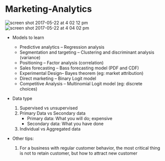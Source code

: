 # Marketing-Analytics
![screen shot 2017-05-22 at 4 02 12 pm](https://cloud.githubusercontent.com/assets/17469234/26332342/fa17401c-3f0a-11e7-866e-fc549c726afd.png)
![screen shot 2017-05-22 at 4 04 02 pm](https://cloud.githubusercontent.com/assets/17469234/26332340/fa1299ea-3f0a-11e7-878f-3b294b3b3a92.png)

* Models to learn
  * Predictive analytics – Regression analysis
  * Segmentation and targeting – Clustering and discriminant analysis (variance)
  * Positioning – Factor analysis (correlation)
  * Sales forecasting – Bass forecasting model (PDF and CDF)
  * Experimental Design– Bayes theorem (eg: market attribution)
  * Direct marketing – Binary Logit model
  * Competitive Analysis – Multinomial Logit model (eg: discrete choices)

* Data type
  1. Supervised vs unsupervised
  1. Primary Data vs Secondary data
     * Primary data: What you will do; expensive
     * Secondary data: What you have done
  1. Individual  vs Aggregated data
  
 * Other tips: 
   1. For a business with regular customer behavior, the most critical thing is not to retain customer, but how to attract new customer

